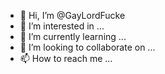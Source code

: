 - 👋 Hi, I’m @GayLordFucke
- 👀 I’m interested in ...
- 🌱 I’m currently learning ...
- 💞️ I’m looking to collaborate on ...
- 📫 How to reach me ...

<!---
GayLordFucke/GayLordFucke is a ✨ special ✨ repository because its `README.md` (this file) appears on your GitHub profile.
You can click the Preview link to take a look at your changes.
--->
